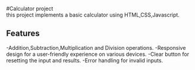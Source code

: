 #Calculator project<br>
this project implements a basic calculator using HTML,CSS,Javascript.<br>
## Features
-Addition,Subtraction,Multiplication and Division operations.
-Responsive design for a user-friendly experience on various devices.
-Clear button for resetting the input and results.
-Error handling for invalid inputs.

